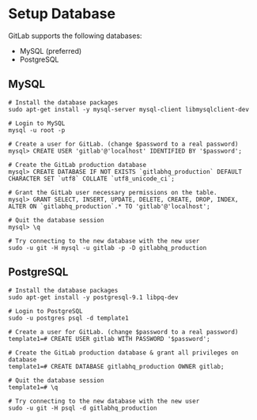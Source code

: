 # Setup Database

GitLab supports the following databases:

* MySQL (preferred)
* PostgreSQL


## MySQL

    # Install the database packages
    sudo apt-get install -y mysql-server mysql-client libmysqlclient-dev

    # Login to MySQL
    mysql -u root -p

    # Create a user for GitLab. (change $password to a real password)
    mysql> CREATE USER 'gitlab'@'localhost' IDENTIFIED BY '$password';

    # Create the GitLab production database
    mysql> CREATE DATABASE IF NOT EXISTS `gitlabhq_production` DEFAULT CHARACTER SET `utf8` COLLATE `utf8_unicode_ci`;

    # Grant the GitLab user necessary permissions on the table.
    mysql> GRANT SELECT, INSERT, UPDATE, DELETE, CREATE, DROP, INDEX, ALTER ON `gitlabhq_production`.* TO 'gitlab'@'localhost';

    # Quit the database session
    mysql> \q

    # Try connecting to the new database with the new user
    sudo -u git -H mysql -u gitlab -p -D gitlabhq_production

## PostgreSQL

    # Install the database packages
    sudo apt-get install -y postgresql-9.1 libpq-dev

    # Login to PostgreSQL
    sudo -u postgres psql -d template1

    # Create a user for GitLab. (change $password to a real password)
    template1=# CREATE USER gitlab WITH PASSWORD '$password';

    # Create the GitLab production database & grant all privileges on database
    template1=# CREATE DATABASE gitlabhq_production OWNER gitlab;

    # Quit the database session
    template1=# \q

    # Try connecting to the new database with the new user
    sudo -u git -H psql -d gitlabhq_production


